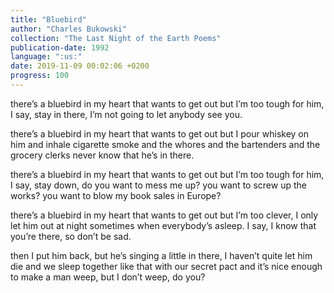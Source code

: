 ```yaml
---
title: "Bluebird"
author: "Charles Bukowski"
collection: "The Last Night of the Earth Poems"
publication-date: 1992
language: ":us:"
date: 2019-11-09 00:02:06 +0200
progress: 100
---
```

there’s a bluebird in my heart that
wants to get out
but I’m too tough for him,
I say, stay in there, I’m not going
to let anybody see
you.

there’s a bluebird in my heart that
wants to get out
but I pour whiskey on him and inhale
cigarette smoke
and the whores and the bartenders
and the grocery clerks
never know that
he’s
in there.

there’s a bluebird in my heart that
wants to get out
but I’m too tough for him,
I say,
stay down, do you want to mess
me up?
you want to screw up the
works?
you want to blow my book sales in
Europe?

there’s a bluebird in my heart that
wants to get out
but I’m too clever, I only let him out
at night sometimes
when everybody’s asleep.
I say, I know that you’re there,
so don’t be
sad.

then I put him back,
but he’s singing a little
in there, I haven’t quite let him
die
and we sleep together like
that
with our
secret pact
and it’s nice enough to
make a man
weep, but I don’t
weep, do
you?
